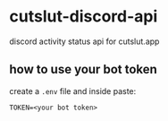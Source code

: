 # cutslut-discord-api

discord activity status api for cutslut.app

## how to use your bot token

create a `.env` file and inside paste:

```
TOKEN=<your bot token>
```

